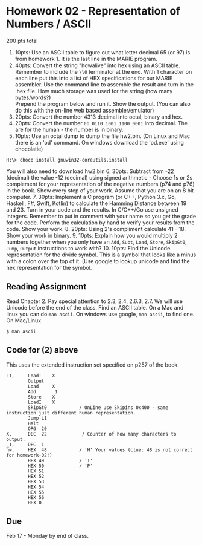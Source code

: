 # Homework 02 - Representation of Numbers / ASCII

200 pts total

1. 10pts: Use an ASCII table to figure out what letter decimal 65 (or 97) is from homework 1.  It is the last line in the MARIE program.
2. 40pts: Convert the string "howalive" into hex using an ASCII table.  Remember to include the `\\0` terminator at the end.  With 1 character on each line put this into a list of HEX
specifications for our MARIE assembler.  Use the command line to assemble the result and turn in the .hex file.   How much storage was used for the string (how many bytes/words?)   
Prepend the program below and run it.  Show the output.  (You can also do this with the on-line web based assembler/emulator)
3. 20pts: Convert the number 4313 decimal into octal, binary and hex.
4. 20pts: Convert the number `0b_0110_1001_1100_0001` into decimal.  The `_` are for the human - the number is in binary.
5. 10pts: Use an octal dump to dump the file hw2.bin.  (On Linux and Mac there is an 'od' command.  On windows download the 'od.exe' using chocolatie)
```
H:\> choco install gnuwin32-coreutils.install
```
You will also need to download hw2.bin
6. 30pts: Subtract from -22 (decimal) the value -12 (decimal) using signed arithmetic - Choose 1s or 2s complement for your representation of the negative numbers (p74 and p76)
in the book.  Show every step of your work.  Assume that you are on an 8 bit computer.
7. 30pts: Implement a C program (or C++, Python 3.x, Go, Haskell, F#, Swift, Kotlin) to calculate the Hamming Distance between 19 and 23. 
Turn in your code and the results.  In C/C++/Go use unsigned integers.  Remember to put in  comment with your name so you get the grade for the code.
Perform the calculation by hand to verify your results from the code.  Show your work.
8. 20pts: Using 2's compliment calculate 41 - 18.   Show your work in binary.
9. 10pts: Explain how you would multiply 2 numbers together when you only have an `Add`, `Subt`, `Load`, `Store`, `SkipGt0`, `Jump`, `Output` instructions to work with?
10. 10pts: Find the Unicode representation for the divide symbol.  This is a symbol that looks like a minus with a colon over the top of it.  (Use google to
lookup unicode and find the hex representation for the symbol. 


## Reading Assignment

Read Chapter 2.  Pay special attention to 2.3, 2.4, 2.6.3, 2.7.  We will use Unicode before the end of the class.
Find an ASCII table.  On a Mac and linux you can do `man ascii`.  On windows use google, `man ascii`, to find one.
On Mac/Linux 
```
$ man ascii
```


## Code for (2) above

This uses the extended instruction set specified on p257 of the book.

```
L1,     LoadI    X
        Output
        Load     X
        Add      _1
        Store    X
        LoadI    X
        SkipGt0            / OnLine use Skipins 0x400 - same instruction just different human representation.
        Jump L1
        Halt
        ORG  20
X,      DEC  22             / Counter of how many characters to output.
_1,     DEC  1
hw,     HEX  48            / 'H' Your values (clue: 48 is not correct for homework-02!)
        HEX 49             / 'I'
        HEX 50             / 'P'
        HEX 51
        HEX 52
        HEX 53
        HEX 54
        HEX 55
        HEX 56
        HEX 0
```

## Due

Feb 17 - Monday by end of class.

